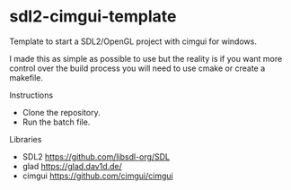 # sdl2-cimgui-template

Template to start a SDL2/OpenGL project with cimgui for windows.

I made this as simple as possible to use but the reality is if you want more control over the build process you will need to use cmake or create a makefile.

Instructions
  - Clone the repository.
  - Run the batch file.

Libraries
  - SDL2 https://github.com/libsdl-org/SDL
  - glad https://glad.dav1d.de/
  - cimgui https://github.com/cimgui/cimgui
